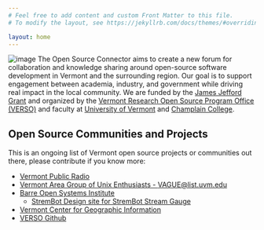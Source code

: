 ```yaml
---
# Feel free to add content and custom Front Matter to this file.
# To modify the layout, see https://jekyllrb.com/docs/themes/#overriding-theme-defaults

layout: home
---
```


![image](/img/friendship.jpg)
The Open Source Connector aims to create a new forum for collaboration and knowledge sharing around open-source software development in Vermont and the surrounding region. Our goal is to support engagement between academia, industry, and government while driving real impact in the local community. We are funded by the [James Jefford Grant](https://www.uvm.edu/provost/james-jeffords-grants) and organized by the [Vermont Research Open Source Program Office (VERSO)](https://verso.w3.uvm.edu/) and faculty at [University of Vermont](https://www.uvm.edu/) and [Champlain College](https://www.champlain.edu/).

## Open Source Communities and Projects
This is an ongoing list of Vermont open source projects or communities out there, please contribute if you know more:
* [Vermont Public Radio](https://github.com/vprnet)
* [Vermont Area Group of Unix Enthusiasts - VAGUE@list.uvm.edu](https://list.uvm.edu/cgi-bin/wa/www.mpt.org/SASmission.html?A1=ind2309&L=VAGUE)
* [Barre Open Systems Institute](http://45.33.3.156:8080/bosivt.org/)
  - [StremBot  Design site for StremBot Stream Gauge](http://docbox.flint.com:8081/strembot.org)
* [Vermont Center for Geographic Information](https://github.com/VCGI)
* [VERSO Github](https://github.com/VERSO-UVM)
